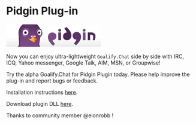 # Pidgin Plug-in

[![](https://raw.githubusercontent.com/Sing-Li/bbug/master/images/pidgin.png)](https://pidgin.im)

Now you can enjoy ultra-lightweight `Goalify.Chat` side by side with IRC, ICQ, Yahoo messenger, Google Talk, AIM, MSN, or Groupwise!

Try the alpha Goalify.Chat for Pidgin Plugin today. Please help improve the plug-in and report bugs or feedback.

Installation instructions [here](https://bitbucket.org/EionRobb/purple-rocketchat#readme).

Download plugin DLL [here](https://eion.robbmob.com/librocketchat.dll).

Thanks to community member @eionrobb !
